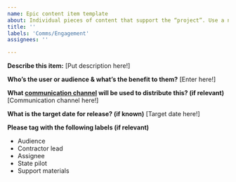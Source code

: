 ```yaml
---
name: Epic content item template
about: Individual pieces of content that support the “project”. Use a noun or deliverable item name for Epic title.
title: ''
labels: 'Comms/Engagement'
assignees: ''

---
```



**Describe this item:**
[Put description here!]

**Who’s the user or audience & what’s the benefit to them?**
[Enter here!]

**What [communication channel](https://github.com/CMSgov/CMCS-DSG-DSS-Oversight/wiki/Governance-Plan#channels--vehicles-for-communication) will be used to distribute this? (if relevant)**
[Communication channel here!]

**What is the target date for release? (if known)**
[Target date here!]

**Please tag with the following labels (if relevant)**
- Audience
- Contractor lead
- Assignee
- State pilot
- Support materials
